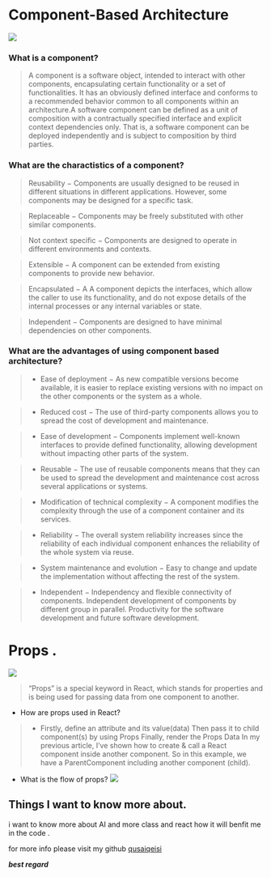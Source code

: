 # Component-Based Architecture

![](https://files.speakerdeck.com/presentations/3b1c5a30fc224cacb95c0884cca1c6ed/slide_18.jpg)
### What is a component?
> A component is a software object, intended to interact with other components, encapsulating certain functionality or a set of functionalities. It has an obviously defined interface and conforms to a recommended behavior common to all components within an architecture.A software component can be defined as a unit of composition with a contractually specified interface and explicit context dependencies only. That is, a software component can be deployed independently and is subject to composition by third parties.

### What are the charactistics of a component?
> Reusability − Components are usually designed to be reused in different situations in different applications. However, some components may be designed for a specific task.

> Replaceable − Components may be freely substituted with other similar components.

> Not context specific − Components are designed to operate in different environments and contexts.

> Extensible − A component can be extended from existing components to provide new behavior.

>Encapsulated − A A component depicts the interfaces, which allow the caller to use its functionality, and do not expose details of the internal processes or any internal variables or state.

> Independent − Components are designed to have minimal dependencies on other components.


### What are the advantages of using component based architecture?
> * Ease of deployment − As new compatible versions become available, it is easier to replace existing versions with no impact on the other components or the system as a whole.

> * Reduced cost − The use of third-party components allows you to spread the cost of development and maintenance.

> * Ease of development − Components implement well-known interfaces to provide defined functionality, allowing development without impacting other parts of the system.

> * Reusable − The use of reusable components means that they can be used to spread the development and maintenance cost across several applications or systems.

> * Modification of technical complexity − A component modifies the complexity through the use of a component container and its services.

> * Reliability − The overall system reliability increases since the reliability of each individual component enhances the reliability of the whole system via reuse.

> * System maintenance and evolution − Easy to change and update the implementation without affecting the rest of the system.

> * Independent − Independency and flexible connectivity of components. Independent development of components by different group in parallel. Productivity for the software development and future software development.



# Props .


![](https://i.stack.imgur.com/wqvF2.png)
> “Props” is a special keyword in React, which stands for properties and is being used for passing data from one component to another.

* How are props used in React?
> * Firstly, define an attribute and its value(data)
Then pass it to child component(s) by using Props
Finally, render the Props Data
In my previous article, I’ve shown how to create & call a React component inside another component. So in this example, we have a ParentComponent including another component (child).

* What is the flow of props?
![](https://miro.medium.com/max/3056/1*bsS8ETUQqgBpAoT2D6tjmw.png)



## Things I want to know more about.
i want to know more about AI and more class and react how it will benfit me in the code . 


for more info please visit my github
[qusaiqeisi](https://github.com/qusaiqeisi)
 
 ***best regard*** 
